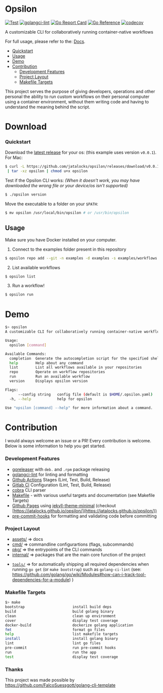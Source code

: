 # Opsilon
[![Test](https://github.com/jatalocks/opsilon/actions/workflows/test.yml/badge.svg)](https://github.com/jatalocks/opsilon/actions/workflows/test.yml) [![golangci-lint](https://github.com/jatalocks/opsilon/actions/workflows/lint.yml/badge.svg)](https://github.com/jatalocks/opsilon/actions/workflows/lint.yml) [![Go Report Card](https://goreportcard.com/badge/github.com/jatalocks/opsilon)](https://goreportcard.com/report/github.com/jatalocks/opsilon) [![Go Reference](https://pkg.go.dev/badge/github.com/jatalocks/opsilon.svg)](https://pkg.go.dev/github.com/jatalocks/opsilon) [![codecov](https://codecov.io/gh/jatalocks/opsilon/branch/main/graph/badge.svg?token=Y5K4SID71F)](https://codecov.io/gh/jatalocks/opsilon)

A customizable CLI for collaboratively running container-native workflows

For full usage, please refer to the: [Docs](/assets/doc.md).

<!--ts-->
   * [Quickstart](#quickstart)
   * [Usage](#usage)
   * [Demo](#demo)
   * [Contribution](#contribute)
     * [Development Features](###development-features)
     * [Project Layout](###project-layout)
     * [Makefile Targets](###makefile-targets)
<!--te-->



This project serves the purpose of giving developers, operations and other personal the ability to run custom workflows on their personal computer using a container environment, without them writing code and having to understand the meaning behind the script.
# Download
### Quickstart

Download the [latest release](https://github.com/jatalocks/opsilon/releases/latest) for your os: (this example uses version `v0.0.1`).
For Mac:
```bash
$ curl -L https://github.com/jatalocks/opsilon/releases/download/v0.0.1-alpha/opsilon_0.0.1-alpha_Darwin_x86_64.tar.gz \
 | tar -xz opsilon | chmod u+x opsilon
```
Test if the Opsilon CLI works: *(When it doesn't work, you may have downloaded the wrong file or your device/os isn't supported)*

```bash
$ ./opsilon version
```

Move the executable to a folder on your `$PATH`:

```bash
$ mv opsilon /usr/local/bin/opsilon # or /usr/bin/opsilon
```
## Usage
Make sure you have Docker installed on your computer.
1. Connect to the examples folder present in this repository
```sh
$ opsilon repo add --git -n examples -d examples -s examples/workflows -p https://github.com/jatalocks/opsilon.git -b main
```
2. List available workflows
```sh
$ opsilon list
```
3. Run a workflow!
```sh
$ opsilon run
```
# Demo

```sh
$> opsilon
A customizable CLI for collaboratively running container-native workflows

Usage:
  opsilon [command]

Available Commands:
  completion  Generate the autocompletion script for the specified shell
  help        Help about any command
  list        List all workflows available in your repositories
  repo        Operate on workflow repositories
  run         Run an available workflow
  version     Displays opsilon version

Flags:
      --config string   config file (default is $HOME/.opsilon.yaml)
  -h, --help            help for opsilon

Use "opsilon [command] --help" for more information about a command.
```

# Contribution
I would always welcome an issue or a PR! Every contribution is welcome. Below is some information to help you get started.

### Development Features
- [goreleaser](https://goreleaser.com/) with `deb.` and `.rpm` package releasing
- [golangci-lint](https://golangci-lint.run/) for linting and formatting
- [Github Actions](.github/worflows) Stages (Lint, Test, Build, Release)
- [Gitlab CI](.gitlab-ci.yml) Configuration (Lint, Test, Build, Release)
- [cobra](https://cobra.dev/) CLI parser
- [Makefile](Makefile) - with various useful targets and documentation (see Makefile Targets)
- [Github Pages](_config.yml) using [jekyll-theme-minimal](https://github.com/pages-themes/minimal) (checkout [https://jatalocks.github.io/opsilon/](https://jatalocks.github.io/opsilon/))
- [pre-commit-hooks](https://pre-commit.com/) for formatting and validating code before committing

### Project Layout
* [assets/](https://pkg.go.dev/github.com/jatalocks/opsilon/assets) => docs
* [cmd/](https://pkg.go.dev/github.com/jatalocks/opsilon/cmd)  => commandline configurartions (flags, subcommands)
* [pkg/](https://pkg.go.dev/github.com/jatalocks/opsilon/pkg)  => the entrypoints of the CLI commands
* [internal/](https://pkg.go.dev/github.com/jatalocks/opsilon/pkg)  => packages that are the main core function of the project
- [`tools/`](tools/) => for automatically shipping all required dependencies when running `go get` (or `make bootstrap`) such as `golang-ci-lint` (see: https://github.com/golang/go/wiki/Modules#how-can-i-track-tool-dependencies-for-a-module)
)

### Makefile Targets
```sh
$> make
bootstrap                      install build deps
build                          build golang binary
clean                          clean up environment
cover                          display test coverage
docker-build                   dockerize golang application
fmt                            format go files
help                           list makefile targets
install                        install golang binary
lint                           lint go files
pre-commit                     run pre-commit hooks
run                            run the app
test                           display test coverage
```

### Thanks

This project was made possible by https://github.com/FalcoSuessgott/golang-cli-template
